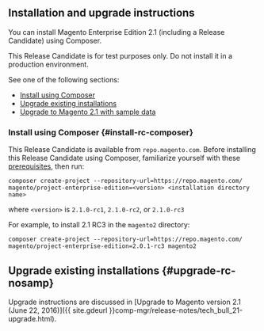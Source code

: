 <div markdown="1">

## Installation and upgrade instructions
You can install Magento Enterprise Edition 2.1 (including a Release Candidate) using Composer. 

This Release Candidate is for test purposes only. Do not install it in a production environment.

See one of the following sections:

*	[Install using Composer](#install-rc-composer)
*	[Upgrade existing installations](#upgrade-rc-nosamp)
*	[Upgrade to Magento 2.1 with sample data](#upgrade-rc-samp) 

### Install using Composer {#install-rc-composer}
This Release Candidate is available from `repo.magento.com`. Before installing this Release Candidate using Composer,  familiarize yourself with these  <a href="{{ site.gdeurl }}install-gde/prereq/integrator_install.html" target="_blank">prerequisites</a>, then run:

	composer create-project --repository-url=https://repo.magento.com/ magento/project-enterprise-edition=<version> <installation directory name>

where `<version>` is `2.1.0-rc1`, `2.1.0-rc2`, or `2.1.0-rc3`

For example, to install 2.1 RC3 in the `magento2` directory:

	composer create-project --repository-url=https://repo.magento.com/ magento/project-enterprise-edition=2.0.1-rc3 magento2

## Upgrade existing installations {#upgrade-rc-nosamp}
Upgrade instructions are discussed in [Upgrade to Magento version 2.1 (June 22, 2016)]({{ site.gdeurl }}comp-mgr/release-notes/tech_bull_21-upgrade.html).